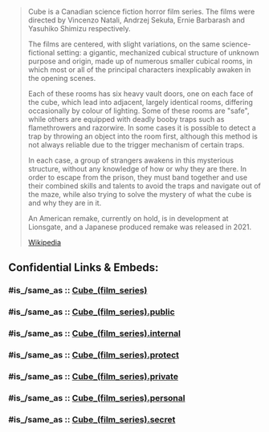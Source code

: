 
> Cube is a Canadian science fiction horror film series. 
> The films were directed by Vincenzo Natali, Andrzej Sekuła, 
> Ernie Barbarash and Yasuhiko Shimizu respectively.
>
> The films are centered, with slight variations, on the same science-fictional setting: 
> a gigantic, mechanized cubical structure of unknown purpose and origin, 
> made up of numerous smaller cubical rooms, 
> in which most or all of the principal characters inexplicably awaken in the opening scenes. 
> 
> Each of these rooms has six heavy vault doors, one on each face of the cube, 
> which lead into adjacent, largely identical rooms, differing occasionally by colour of lighting. 
> Some of these rooms are "safe", while others are equipped with deadly booby traps 
> such as flamethrowers and razorwire. 
> In some cases it is possible to detect a trap by throwing an object into the room first, 
> although this method is not always reliable due to the trigger mechanism of certain traps.
>
> In each case, a group of strangers awakens in this mysterious structure, 
> without any knowledge of how or why they are there. 
> In order to escape from the prison, they must band together 
> and use their combined skills and talents to avoid the traps and navigate out of the maze, 
> while also trying to solve the mystery of what the cube is and why they are in it.
>
> An American remake, currently on hold, is in development at Lionsgate, 
> and a Japanese produced remake was released in 2021.
>
> [Wikipedia](https://en.wikipedia.org/wiki/Cube%20(film%20series))
> 


## Confidential Links & Embeds: 

### #is_/same_as :: [Cube_(film_series)](/_Standards/Society/Communication/Media/Movie/Movie-Genre/Horror-Movie/Cube_(film_series).md) 

### #is_/same_as :: [Cube_(film_series).public](/_public/Society/Communication/Media/Movie/Movie-Genre/Horror-Movie/Cube_(film_series).public.md) 

### #is_/same_as :: [Cube_(film_series).internal](/_internal/Society/Communication/Media/Movie/Movie-Genre/Horror-Movie/Cube_(film_series).internal.md) 

### #is_/same_as :: [Cube_(film_series).protect](/_protect/Society/Communication/Media/Movie/Movie-Genre/Horror-Movie/Cube_(film_series).protect.md) 

### #is_/same_as :: [Cube_(film_series).private](/_private/Society/Communication/Media/Movie/Movie-Genre/Horror-Movie/Cube_(film_series).private.md) 

### #is_/same_as :: [Cube_(film_series).personal](/_personal/Society/Communication/Media/Movie/Movie-Genre/Horror-Movie/Cube_(film_series).personal.md) 

### #is_/same_as :: [Cube_(film_series).secret](/_secret/Society/Communication/Media/Movie/Movie-Genre/Horror-Movie/Cube_(film_series).secret.md)

